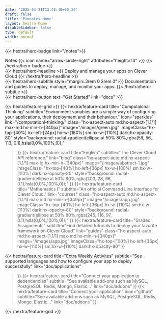 ```yaml
---
date: '2025-03-21T13:40:40+05:30'
draft: false
title: 'Pinnotes Home'
layout: hextra-home
disableSidebar: false
type: default
width: normal
---
```


<!-- markdownlint-disable MD033 MD034 -->
{{< hextra/hero-badge link="/notes">}}
  <div class="hx-w-2 hx-h-2 hx-rounded-full hx-bg-primary-400"></div>
  Notes
  {{< icon name="arrow-circle-right" attributes="height=14" >}}
{{< /hextra/hero-badge >}}

<div class="hx-mt-6 hx-mb-6">
{{< hextra/hero-headline >}}
  Deploy and manage your apps  
  on Clever Cloud
{{< /hextra/hero-headline >}}
</div>

<div class="hx-mb-6">
{{< hextra/hero-subtitle style="margin:.3rem 0 2rem 0">}}
  Documentation and guides to deploy,  
  manage, and monitor your apps.
{{< /hextra/hero-subtitle >}}
</div>

<div class="hx-mb-12">
{{< hextra/hero-button text="Get Started" link="docs" >}}
</div>

<div class="hx-mt-6"></div>

{{< hextra/feature-grid >}}
  {{< hextra/feature-card
    title="Computaional Thinking"
    subtitle="Environment variables are a simple way of configuring your applications, their deployment and their behaviour."
    icon="sparkles"
    link="/computationl-thinking/"
    class="hx-aspect-auto md:hx-aspect-[1.1/1] max-md:hx-min-h-[340px]"
    image="/images/green.jpg"
    imageClass="hx-top-[40%] hx-left-[24px] hx-w-[180%] sm:hx-w-[110%] dark:hx-opacity-80"
    style="background: radial-gradient(ellipse at 50% 80%,rgba(58, 56, 113, 0.1),hsla(0,0%,100%,0));"
  >}}
  {{< hextra/feature-card
    title="English"
    subtitle="The Clever Cloud API reference."
    link="blog"
    class="hx-aspect-auto md:hx-aspect-[1.1/1] max-lg:hx-min-h-[340px]"
    image="/images/abstract-1.jpg"
    imageClass="hx-top-[40%] hx-left-[36px] hx-w-[180%] sm:hx-w-[110%] dark:hx-opacity-80"
    style="background: radial-gradient(ellipse at 50% 80%,rgba(203, 28, 66, 0.1),hsla(0,0%,100%,0));"
  >}}
  {{< hextra/feature-card
    title="Mathematics I"
    subtitle="An official Command Line Interface for Clever Cloud."
    link="courses"
    class="hx-aspect-auto md:hx-aspect-[1.1/1] max-md:hx-min-h-[340px]"
    image="/images/app.jpg"
    imageClass="hx-top-[40%] hx-left-[36px] hx-w-[110%] sm:hx-w-[110%] dark:hx-opacity-80"
    style="background: radial-gradient(ellipse at 50% 80%,rgba(245, 116, 97, 0.1),hsla(0,0%,100%,0));"
  >}}
  {{< hextra/feature-card
    title="Graded Assignments"
    subtitle="Find detailed tutorials to deploy your favorite framework on Clever Cloud"
    link="guides"
    class="hx-aspect-auto md:hx-aspect-[1.1/1] max-md:hx-min-h-[340px]"
    image="/images/app.jpg"
    imageClass="hx-top-[100%] hx-left-[36px] hx-w-[110%] sm:hx-w-[110%] dark:hx-opacity-80"
  >}}
  
  {{< hextra/feature-card
    title="Extra Weekly Activites"
    subtitle="See supported languages and how to configure your app to deploy successfully"
    link="doc/applications"
  >}}
  {{< hextra/feature-card
    title="Connect your application to dependencies"
    subtitle="See available add-ons such as MySQL, PostgreSQL, Redis, Mongo, Elastic..."
    link="doc/addons"
  >}}
  {{< hextra/feature-card
    title="Connect your application"
    icon="github"
    subtitle="See available add-ons such as MySQL, PostgreSQL, Redis, Mongo, Elastic..."
    link="doc/addons"
  >}}
  
{{< /hextra/feature-grid >}}